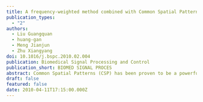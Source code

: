 ```yaml
---
title: A frequency-weighted method combined with Common Spatial Patterns for electroencephalogram classification in brain--computer interface
publication_types:
  - "2"
authors:
  - Liu Guangquan
  - huang-gan
  - Meng Jianjun
  - Zhu Xiangyang
doi: 10.1016/j.bspc.2010.02.004
publication: Biomedical Signal Processing and Control
publication_short: BIOMED SIGNAL PROCES
abstract: Common Spatial Patterns (CSP) has been proven to be a powerful and successful method in the detection of event-related desynchronization (ERD) and ERD based brain–computer interface (BCI). However, frequency optimization combined with CSP has only been investigated by a few groups. In this paper, a frequency-weighted method (FWM) is proposed to optimize the frequency spectrum of surface electroencephalogram (EEG) signals for a two-class mental task classification. This straightforward method computes a weight value for each frequency component according to its importance for the discrimination task and reforms the spectrum with the computed weights. The off-line analysis shows that the proposed method achieves an improvement of about 4% (averaged over 24 datasets) in terms of cross-validation accuracy over the basic CSP.
draft: false
featured: false
date: 2010-04-11T17:15:00.000Z
---
```

